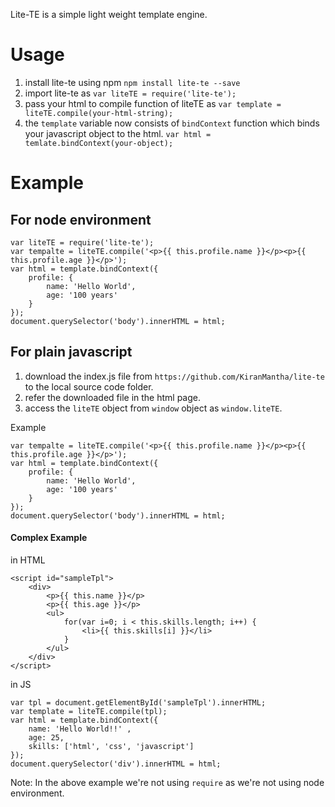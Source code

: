 Lite-TE is a simple light weight template engine.

# Usage

1. install lite-te using npm `npm install lite-te --save`
2. import lite-te as `var liteTE = require('lite-te');`
3. pass your html to compile function of liteTE as `var template = liteTE.compile(your-html-string);`
4. the `template` variable now consists of `bindContext` function which binds your javascript object to the        html. `var html = temlate.bindContext(your-object);`

# Example

## For node environment

    var liteTE = require('lite-te');
    var tempalte = liteTE.compile('<p>{{ this.profile.name }}</p><p>{{ this.profile.age }}</p>');
    var html = template.bindContext({ 
        profile: {
            name: 'Hello World',
            age: '100 years'
        }
    });
    document.querySelector('body').innerHTML = html;

## For plain javascript

1. download the index.js file from `https://github.com/KiranMantha/lite-te` to the local source code folder.
2. refer the downloaded file in the html page.
3. access the `liteTE` object from `window` object as `window.liteTE`.

Example

    var tempalte = liteTE.compile('<p>{{ this.profile.name }}</p><p>{{ this.profile.age }}</p>');
    var html = template.bindContext({ 
        profile: {
            name: 'Hello World',
            age: '100 years'
        }
    });
    document.querySelector('body').innerHTML = html;

#### Complex Example

in HTML

    <script id="sampleTpl">
        <div>
            <p>{{ this.name }}</p>
            <p>{{ this.age }}</p>
            <ul>
                for(var i=0; i < this.skills.length; i++) {
                    <li>{{ this.skills[i] }}</li>
                }
            </ul>
        </div>
    </script>

in JS

    var tpl = document.getElementById('sampleTpl').innerHTML;
    var template = liteTE.compile(tpl);
    var html = template.bindContext({ 
        name: 'Hello World!!' ,
        age: 25,
        skills: ['html', 'css', 'javascript']
    });
    document.querySelector('div').innerHTML = html;


Note: In the above example we're not using `require` as we're not using node environment.
